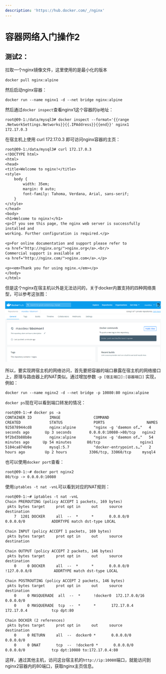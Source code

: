 ```yaml
---
description: 'https://hub.docker.com/_/nginx'
---
```


# 容器网络入门操作2

## 测试2：

拉取一个nginx镜像文件，这里使用的是最小化的版本

`docker pull nginx:alpine`

然后启动nginx容器：

```text
docker run --name nginx1 -d --net bridge nginx:alpine
```

然后通过`docker inspect`查看nginx1这个容器的ip地址：

```text
root@09-1:/data/mysql3# docker inspect --format='{{range .NetworkSettings.Networks}}{{.IPAddress}}{{end}}' nginx1
172.17.0.3
```

在宿主机上使用 curl 172.17.0.3 即可访问nginx容器的主页：

```text
root@09-1:/data/mysql3# curl 172.17.0.3
<!DOCTYPE html>
<html>
<head>
<title>Welcome to nginx!</title>
<style>
    body {
        width: 35em;
        margin: 0 auto;
        font-family: Tahoma, Verdana, Arial, sans-serif;
    }
</style>
</head>
<body>
<h1>Welcome to nginx!</h1>
<p>If you see this page, the nginx web server is successfully installed and
working. Further configuration is required.</p>

<p>For online documentation and support please refer to
<a href="http://nginx.org/">nginx.org</a>.<br/>
Commercial support is available at
<a href="http://nginx.com/">nginx.com</a>.</p>

<p><em>Thank you for using nginx.</em></p>
</body>
</html>
```

但是这个nginx在宿主机以外是无法访问的，关于docker内置支持的四种网络类型，可以参考这张图：

![docker&#x5185;&#x7F6E;&#x652F;&#x6301;&#x7684;&#x56DB;&#x79CD;&#x7F51;&#x7EDC;&#x7C7B;&#x578B;](../.gitbook/assets/image%20%282%29.png)

所以，要实现跨宿主机的网络访问，首先要把容器的端口暴露在宿主机的网络接口上，原理与路由器上的NAT类似。通过增加参数 `-p [宿主端口]:[容器端口]` 实现，例如：

```text
docker run --name nginx2 -d --net bridge -p 10080:80 nginx:alpine
```

`docker ps`现在可以看到端口转发的情况：

```text
root@09-1:~# docker ps -a
CONTAINER ID        IMAGE               COMMAND                  CREATED             STATUS              PORTS                   NAMES
925878944cd8        nginx:alpine        "nginx -g 'daemon of…"   4 seconds ago       Up 3 seconds        0.0.0.0:10080->80/tcp   nginx2
9f2bd3b88b8e        nginx:alpine        "nginx -g 'daemon of…"   54 minutes ago      Up 54 minutes       80/tcp                  nginx1
5104ca874b9e        mysql:5.7           "docker-entrypoint.s…"   2 hours ago         Up 2 hours          3306/tcp, 33060/tcp     mysql4
```

也可以使用`docker port`查看：

```text
root@09-1:~# docker port nginx2
80/tcp -> 0.0.0.0:10080
```

使用`iptables -t nat -vnL`可以看到对应的NAT规则：

```text
root@09-1:~# iptables -t nat -vnL
Chain PREROUTING (policy ACCEPT 1 packets, 169 bytes)
 pkts bytes target     prot opt in     out     source               destination         
    7  1201 DOCKER     all  --  *      *       0.0.0.0/0            0.0.0.0/0            ADDRTYPE match dst-type LOCAL

Chain INPUT (policy ACCEPT 1 packets, 169 bytes)
 pkts bytes target     prot opt in     out     source               destination         

Chain OUTPUT (policy ACCEPT 2 packets, 146 bytes)
 pkts bytes target     prot opt in     out     source               destination         
    0     0 DOCKER     all  --  *      *       0.0.0.0/0           !127.0.0.0/8          ADDRTYPE match dst-type LOCAL

Chain POSTROUTING (policy ACCEPT 2 packets, 146 bytes)
 pkts bytes target     prot opt in     out     source               destination         
    0     0 MASQUERADE  all  --  *      !docker0  172.17.0.0/16        0.0.0.0/0           
    0     0 MASQUERADE  tcp  --  *      *       172.17.0.4           172.17.0.4           tcp dpt:80

Chain DOCKER (2 references)
 pkts bytes target     prot opt in     out     source               destination         
    0     0 RETURN     all  --  docker0 *       0.0.0.0/0            0.0.0.0/0           
    0     0 DNAT       tcp  --  !docker0 *       0.0.0.0/0            0.0.0.0/0            tcp dpt:10080 to:172.17.0.4:80
```

这样，通过其他主机，访问这台宿主机的`http://ip:10080`端口，就能访问到nginx2容器内的80端口，获取nginx主页信息。

